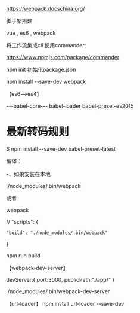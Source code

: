 https://webpack.docschina.org/

脚手架搭建

vue , es6  , webpack

将工作流集成cli 使用commander;

https://www.npmjs.com/package/commander

npm init  初始化package.json

npm install --save-dev webpack

【es6-->es4】

---babel-core---
babel-loader
babel-preset-es2015

# 最新转码规则
$ npm install --save-dev babel-preset-latest


编译：

-、如果安装在本地

./node_modules/.bin/webpack

或者

webpack

//
"scripts": {

    "build": "./node_modules/.bin/webpack"
  }

  npm run build

【webpack-dev-server】

  devServer:{
        port:3000,
        publicPath:"./app/"
    }


./node_modules/.bin/webpack-dev-server

【url-loader】
npm install url-loader --save-dev


